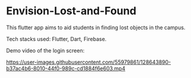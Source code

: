 # Envision-Lost-and-Found

This flutter app aims to aid students in finding lost objects in the campus. 

Tech stacks used: Flutter, Dart, Firebase.

Demo video of the login screen:

https://user-images.githubusercontent.com/55979861/128643890-b37ac4b6-8010-44f0-989c-cd1884f6e603.mp4
